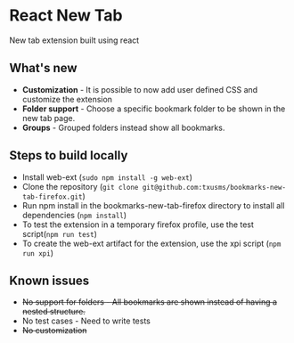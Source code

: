 # React New Tab
New tab extension built using react

## What's new
* **Customization** - It is possible to now add user defined CSS and customize the extension
* **Folder support** - Choose a specific bookmark folder to be shown in the new tab page.
* **Groups** - Grouped folders instead show all bookmarks.


## Steps to build locally
* Install web-ext (`sudo npm install -g web-ext`)
* Clone the repository (`git clone git@github.com:txusms/bookmarks-new-tab-firefox.git`)
* Run npm install in the bookmarks-new-tab-firefox directory to install all dependencies (`npm install`)
* To test the extension in a temporary firefox profile, use the test script(`npm run test`)
* To create the web-ext artifact for the extension, use the xpi script (`npm run xpi`)

## Known issues
* ~~No support for folders - All bookmarks are shown instead of having a nested structure.~~
* No test cases - Need to write tests
* ~~No customization~~ 

